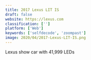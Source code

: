 ```yaml
---
title: 2017 Lexus LIT IS
draft: false 
website: https://lexus.com
classification: ['']
platform: ['Web']
keywords: ['selfdecode', 'zoompast']
image: 2020/04/2017-Lexus-LIT-IS.png
---
```

Lexus show car with 41,999 LEDs